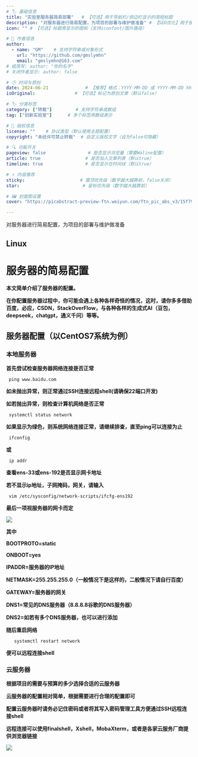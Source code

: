 ```yaml
---
# 🏷️ 基础信息
title: "实验室服务器简易部署"   # 【可选】用于导航栏/侧边栏显示的简短标题
description: "对服务器进行简易配置，为项目的部署与维护做准备" # 【SEO优化】用于搜索引擎显示的描述
icon: "" # 【可选】标题旁显示的图标（支持iconfont/图片路径）

# 👤 作者信息
author: 
  - name: "GM"    # 支持字符串或对象形式
    url: "https://github.com/gmslymhn" 
    email: "gmslymhn@163.com"
# 或简写: author: "你的名字" 
# 关闭作者显示: author: false

# 🕒 时间与原创
date: 2024-06-21              # 【推荐】格式：YYYY-MM-DD 或 YYYY-MM-DD hh:mm:ss
isOriginal:               # 【可选】标记为原创文章（默认false）

# 🏷️ 分类标签
category: ["转载"]         # 支持字符串或数组
tag: ["创新实验室"]      # 多个标签用数组表示

# 📜 版权信息
license: ""    # 协议类型（默认使用主题配置）
copyright: "未经许可禁止转载"  # 自定义版权文字（设为false可隐藏）

# 🔍 功能开关
pageview: false                # 是否显示浏览量（需要Waline配置）
article: true                 # 是否加入文章列表（默认true）
timeline: true                # 是否显示在时间线（默认true）

# ⭐ 内容推荐
sticky:                     # 置顶优先级（数字越大越靠前，false关闭）
star:                        # 星标优先级（数字越大越靠前）

# 🖼️ 封面图设置
cover: "https://picabstract-preview-ftn.weiyun.com/ftn_pic_abs_v3/15f79d07f2b77f29994d80899ccb7320775f02bcde28fb778e02737445c634e3c37e498ca20c548aa2bd56c50217795c?pictype=scale&from=30013&version=3.3.3.3&fname=2025-06-21UNiMZ.jpg&size=750"  # 文章卡片封面图（建议尺寸：1200×600）

---
```

对服务器进行简易配置，为项目的部署与维护做准备
<!-- more -->

## Linux
# 服务器的简易配置

**本文简单介绍了服务器的配置。**

**在你配置服务器过程中，你可能会遇上各种各样奇怪的情况，这时，请你多多借助百度，必应，CSDN，StackOverFlow，与各种各样的生成式AI（豆包，deepseek，chatgpt，通义千问）等等。**

## 服务器配置（以CentOS7系统为例）

### 本地服务器

**首先尝试检查服务器网络连接是否正常**

```
 ping www.baidu.com
```

**如未抛出异常，则正常通过SSH连接远程shell(请确保22端口开发)**

**如若抛出异常，则检查计算机网络是否正常**

```
 systemctl status network
```

**如果显示为绿色，则系统网络连接正常，请继续排查，直至ping可以连接为止**

```
 ifconfig
```

**或**

```
 ip addr
```

**查看ens-33或ens-192是否显示网卡地址**

**若不显示ip地址，子网掩码，网关，请输入**

```
 vim /etc/sysconfig/network-scripts/ifcfg-ens192
```

**最后一项视服务器的网卡而定**

![](https://pdf1.webgetstore.com/2025/06/21/57eb1e0234633fb71b7495b11b0a790b.png?sg=b12a4c0c294dcb544d38b999f324d96b&e=6856abb8&fileName=2025-06-21rxKUi.png)

**其中**

**BOOTPROTO=static**

**ONBOOT=yes**

**IPADDR=服务器的IP地址**

**NETMASK=255.255.255.0（一般情况下是这样的，二般情况下请自行百度）**

**GATEWAY=服务器的网关**

**DNS1=常见的DNS服务器（8.8.8.8谷歌的DNS服务器）**

**DNS2=如若有多个DNS服务器，也可以进行添加**

**随后重启网络**

```
   systemctl restart network
```

**便可以远程连接shell**

### 云服务器

**根据项目的需要与预算的多少选择合适的云服务器**

**云服务器的配置相对简单，根据需要进行合理的配置即可**

**配置云服务器时请务必记住密码或者将其写入密码管理工具方便通过SSH远程连接shell**

**远程连接可以使用finalshell，Xshell，MobaXterm，或者是各家云服务厂商提供浏览器链接**

![](https://picabstract-preview-ftn.weiyun.com/ftn_pic_abs_v3/084cab6ab7ad7695c16c69a06c4105fc61752c52354ed3f919003ed857b13446cc9aee589ad2f24eb7a56c60c2326e88?pictype=scale&from=30013&version=3.3.3.3&fname=2025-06-21rxKUi.png&size=750)

